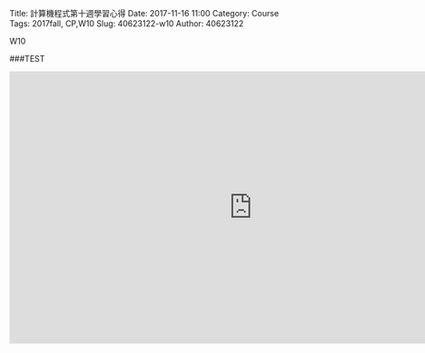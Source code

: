 Title: 計算機程式第十週學習心得
Date: 2017-11-16 11:00
Category: Course
Tags: 2017fall, CP,W10
Slug: 40623122-w10 
Author: 40623122

W10

###TEST

<!-- PELICAN_END_SUMMARY -->
<iframe width="854" height="480" src="https://cpa.kmol.info/40623122/raw/2017-11-16_19-57-20.mp4?name=67d5d14f1b2e62aa3dec5641cc5c265f77dee635570317d4225fa7ba840863ab" frameborder="0" gesture="media" allowfullscreen></iframe>